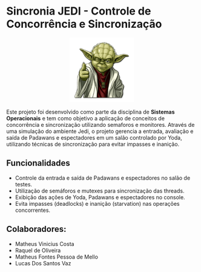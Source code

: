 # Sincronia JEDI - Controle de Concorrência e Sincronização

<p align="center">  <img src="src/yoda_cape.png" alt="Yoda OK" width=170/></p>

Este projeto foi desenvolvido como parte da disciplina de **Sistemas Operacionais** e tem como objetivo a aplicação de conceitos de concorrência e sincronização utilizando semaforos e monitores. Através de uma simulação do ambiente Jedi, o projeto gerencia a entrada, avaliação e saída de Padawans e espectadores em um salão controlado por Yoda, utilizando técnicas de sincronização para evitar impasses e inanição.

## Funcionalidades
- Controle da entrada e saída de Padawans e espectadores no salão de testes.
- Utilização de semáforos e mutexes para sincronização das threads.
- Exibição das ações de Yoda, Padawans e espectadores no console.
- Evita impasses (deadlocks) e inanição (starvation) nas operações concorrentes.

## Colaboradores:
- Matheus Vinicius Costa
- Raquel de Oliveira
- Matheus Fontes Pessoa de Mello
- Lucas Dos Santos Vaz
